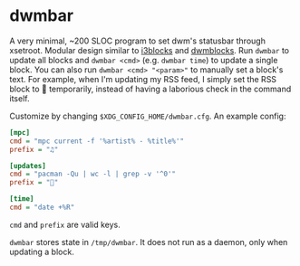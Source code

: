 # dwmbar

A very minimal, ~200 SLOC program to set dwm's statusbar through xsetroot. Modular design similar to [i3blocks](https://github.com/vivien/i3blocks) and [dwmblocks](https://github.com/torrinfail/dwmblocks). Run `dwmbar` to update all blocks and `dwmbar <cmd>` (e.g. `dwmbar time`) to update a single block. You can also run `dwmbar <cmd> "<param>"` to manually set a block's text. For example, when I'm updating my RSS feed, I simply set the RSS block to 🔁 temporarily, instead of having a laborious check in the command itself.

Customize by changing `$XDG_CONFIG_HOME/dwmbar.cfg`. An example config:

```cfg
[mpc]
cmd = "mpc current -f '%artist% - %title%'"
prefix = "♫"

[updates]
cmd = "pacman -Qu | wc -l | grep -v '^0'"
prefix = ""

[time]
cmd = "date +%R"
```

`cmd` and `prefix` are valid keys.

`dwmbar` stores state in `/tmp/dwmbar`. It does not run as a daemon, only when updating a block.
